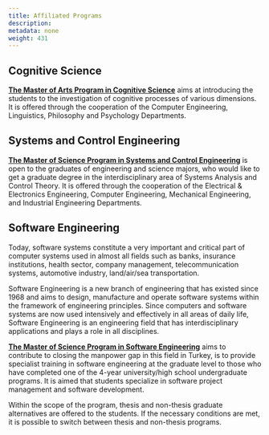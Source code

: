 ```yaml
---
title: Affiliated Programs
description:
metadata: none
weight: 431
---
```


## Cognitive Science

[**The Master of Arts Program in Cognitive Science**](https://cogsci.bogazici.edu.tr/) aims at introducing the students to the investigation of cognitive processes of various dimensions. It is offered through the cooperation of the Computer Engineering, Linguistics, Philosophy and Psychology Departments.

## Systems and Control Engineering

[**The Master of Science Program in Systems and Control Engineering**](https://www.sco.boun.edu.tr) is open to the graduates of engineering and science majors, who would like to get a graduate degree in the interdisciplinary area of Systems Analysis and Control Theory. It is offered through the cooperation of the Electrical & Electronics Engineering, Computer Engineering, Mechanical Engineering, and Industrial Engineering Departments.

## Software Engineering

Today, software systems constitute a very important and critical part of computer systems used in almost all fields such as banks, insurance institutions, health sector, company management, telecommunication systems, automotive industry, land/air/sea transportation.

Software Engineering is a new branch of engineering that has existed since 1968 and aims to design, manufacture and operate software systems within the framework of engineering principles. Since computers and software systems are now used intensively and effectively in all areas of daily life, Software Engineering is an engineering field that has interdisciplinary applications and plays a role in all disciplines.

[**The Master of Science Program in Software Engineering**](https://swe.bogazici.edu.tr) aims to contribute to closing the manpower gap in this field in Turkey, is to provide specialist training in software engineering at the graduate level to those who have completed one of the 4-year university/high school undergraduate programs. It is aimed that students specialize in software project management and software development. 

Within the scope of the program, thesis and non-thesis graduate alternatives are offered to the students. If the necessary conditions are met, it is possible to switch between thesis and non-thesis programs.

